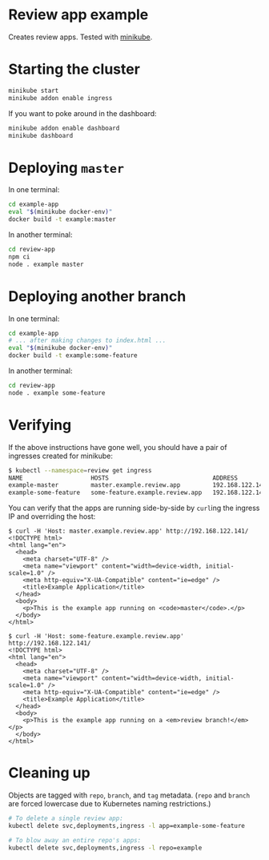 # Review app example

Creates review apps. Tested with [minikube](https://kubernetes.io/docs/tutorials/hello-minikube/).

# Starting the cluster

```bash
minikube start
minikube addon enable ingress
```

If you want to poke around in the dashboard:

```bash
minikube addon enable dashboard
minikube dashboard
```

# Deploying `master`

In one terminal:

```bash
cd example-app
eval "$(minikube docker-env)"
docker build -t example:master
```

In another terminal:

```bash
cd review-app
npm ci
node . example master
```

# Deploying another branch

In one terminal:

```bash
cd example-app
# ... after making changes to index.html ...
eval "$(minikube docker-env)"
docker build -t example:some-feature
```

In another terminal:

```bash
cd review-app
node . example some-feature
```

# Verifying

If the above instructions have gone well, you should have a pair of ingresses created for minikube:

```bash
$ kubectl --namespace=review get ingress
NAME                   HOSTS                             ADDRESS           PORTS   AGE
example-master         master.example.review.app         192.168.122.141   80      93s
example-some-feature   some-feature.example.review.app   192.168.122.141   80      91s
```

You can verify that the apps are running side-by-side by `curl`ing the ingress IP and overriding the host:

```
$ curl -H 'Host: master.example.review.app' http://192.168.122.141/
<!DOCTYPE html>
<html lang="en">
  <head>
    <meta charset="UTF-8" />
    <meta name="viewport" content="width=device-width, initial-scale=1.0" />
    <meta http-equiv="X-UA-Compatible" content="ie=edge" />
    <title>Example Application</title>
  </head>
  <body>
    <p>This is the example app running on <code>master</code>.</p>
  </body>
</html>
```

```
$ curl -H 'Host: some-feature.example.review.app' http://192.168.122.141/
<!DOCTYPE html>
<html lang="en">
  <head>
    <meta charset="UTF-8" />
    <meta name="viewport" content="width=device-width, initial-scale=1.0" />
    <meta http-equiv="X-UA-Compatible" content="ie=edge" />
    <title>Example Application</title>
  </head>
  <body>
    <p>This is the example app running on a <em>review branch!</em></p>
  </body>
</html>
```

Cleaning up
===========

Objects are tagged with `repo`, `branch`, and `tag` metadata. (`repo` and `branch` are forced lowercase due to Kubernetes naming restrictions.)

```bash
# To delete a single review app:
kubectl delete svc,deployments,ingress -l app=example-some-feature

# To blow away an entire repo's apps:
kubectl delete svc,deployments,ingress -l repo=example
```